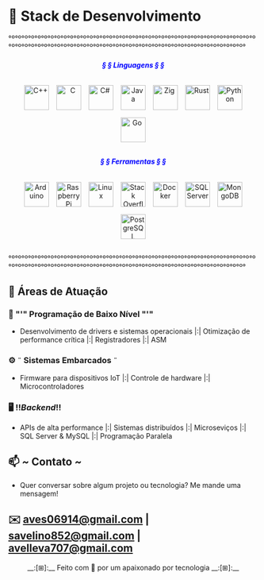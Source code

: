 # 🚀 Stack de Desenvolvimento  
°º°º°º°º°º°º°º°º°º°º°º°º°º°º°º°º°º°º°º°º°º°º°º°º°º°º°º°º°º°º°º°º°º°º°º°º°º°º°º°º°º°º°º°º°º°º°º°º°º°º°º°º°º°º°º°º°º°º°º°º°º°º°º°º°º°º°º°º°º°º°º°º°º°º°

<div align="center">
    <h6><strong style="color: blue;">§ § Linguagens § §</strong></h6>
</div>
<div align="center">
    <div style="display: flex; flex-wrap: wrap; justify-content: center; gap: 15px; margin: 30px 0;">
        <!-- Tecnologias existentes -->
        <a href="https://isocpp.org/" target="_blank" title="C++">
            <img src="https://upload.wikimedia.org/wikipedia/commons/1/18/ISO_C%2B%2B_Logo.svg" alt="C++" width="50" height="50">
        </a>
        <a href="https://www.iso.org/standard/74528.html" target="_blank" title="C">
            <img src="https://upload.wikimedia.org/wikipedia/commons/thumb/1/18/C_Programming_Language.svg/926px-C_Programming_Language.svg.png" alt="C" width="50" height="50">
        </a>
        <a href="https://dotnet.microsoft.com/" target="_blank" title="C#">
            <img src="https://upload.wikimedia.org/wikipedia/commons/4/4f/Csharp_Logo.png" alt="C#" width="50" height="50">
        </a>
        <a href="https://www.java.com/" target="_blank" title="Java">
            <img src="https://upload.wikimedia.org/wikipedia/en/3/30/Java_programming_language_logo.svg" alt="Java" width="50" height="50">
        </a>
        <a href="https://ziglang.org/" target="_blank" title="Zig">
            <img src="https://ziglang.org/img/zig-logo-dark.svg" alt="Zig" width="50" height="50">
        </a>
        <a href="https://www.rust-lang.org/" target="_blank" title="Rust">
            <img src="https://www.rust-lang.org/static/images/rust-logo-blk.svg" alt="Rust" width="50" height="50">
        </a>
        <a href="https://www.python.org/" target="_blank" title="Python">
            <img src="https://www.python.org/static/community_logos/python-logo.png" alt="Python" width="50" height="50">
        </a>
        <a href="https://go.dev/" target="_blank" title="Go">
            <img src="https://go.dev/images/go-logo-blue.svg" alt="Go" width="50" height="50">
        </a>
    </div>
</div>
<div align="center">
    <h6><strong style="color: blue;">§ § Ferramentas § §</strong></h6>
</div>
<div align="center">
    <div style="display: flex; flex-wrap: wrap; justify-content: center; gap: 15px; margin: 30px 0;">
        <!-- Tecnologias existentes -->
        <a href="https://www.arduino.cc/" target="_blank" title="Arduino">
            <img src="https://upload.wikimedia.org/wikipedia/commons/8/87/Arduino_Logo.svg" alt="Arduino" width="50" height="50">
        </a>
        <a href="https://www.raspberrypi.org/" target="_blank" title="Raspberry Pi">
            <img src="https://upload.wikimedia.org/wikipedia/en/thumb/c/cb/Raspberry_Pi_Logo.svg/1920px-Raspberry_Pi_Logo.svg.png" alt="Raspberry Pi" width="50" height="50">
        </a>
        <a href="https://www.linux.org/" target="_blank" title="Linux">
            <img src="https://upload.wikimedia.org/wikipedia/commons/a/af/Tux.png" alt="Linux" width="50" height="50">
        </a>
        <a href="https://stackoverflow.com/" target="_blank" title="Stack Overflow">
            <img src="https://upload.wikimedia.org/wikipedia/commons/e/ef/Stack_Overflow_icon.svg" alt="Stack Overflow" width="50" height="50">
        </a>
        <a href="https://www.docker.com/" target="_blank" title="Docker">
            <img src="https://www.docker.com/wp-content/uploads/2022/03/vertical-logo-monochromatic.png" alt="Docker" width="50" height="50">
        </a>
        <a href="https://www.microsoft.com/sql-server/" target="_blank" title="SQL Server">
            <img src="https://lirp.cdn-website.com/9e5fcf4a/dms3rep/multi/opt/SQL-Server-Logo-640w.jpg" alt="SQL Server" width="50" height="50">
        </a>
        <a href="https://www.mongodb.com/" target="_blank" title="MongoDB">
            <img src="https://www.mongodb.com/assets/images/global/leaf.png" alt="MongoDB" width="50" height="50">
        </a>
        <a href="https://www.postgresql.org/" target="_blank" title="PostgreSQL">
            <img src="https://www.postgresql.org/media/img/about/press/elephant.png" alt="PostgreSQL" width="50" height="50">
        </a>
    </div>
</div>

°º°º°º°º°º°º°º°º°º°º°º°º°º°º°º°º°º°º°º°º°º°º°º°º°º°º°º°º°º°º°º°º°º°º°º°º°º°º°º°º°º°º°º°º°º°º°º°º°º°º°º°º°º°º°º°º°º°º°º°º°º°º°º°º°º°º°º°º°º°º°º°º°º°º°

## 🎯 Áreas de Atuação  
### 🔧 "'" Programação de Baixo Nível "'" 
- Desenvolvimento de drivers e sistemas operacionais |:| Otimização de performance crítica |:| Registradores |:| ASM
### ⚙️ `¨` Sistemas Embarcados `¨`  
- Firmware para dispositivos IoT |:| Controle de hardware |:| Microcontroladores
### 🖥️ !$! Backend !$!  
- APIs de alta performance |:| Sistemas distribuídos |:| Microseviços |:| SQL Server & MySQL |:| Programação Paralela
## 📫 _~_ Contato _~_
- Quer conversar sobre algum projeto ou tecnologia? Me mande uma mensagem!  

✉️ [aves06914@gmail.com](mailto:aves06914@gmail.com)  | [savelino852@gmail.com](mailto:savelino852@gmail.com) | avelleva707@gmail.com
---
<p align="center">__:[⊞]:__ Feito com 💙 por um apaixonado por tecnologia __:[⊞]:__</p>
